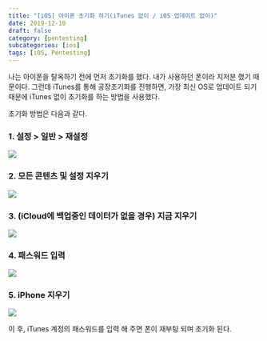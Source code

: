```yaml
---
title: "[iOS] 아이폰 초기화 하기(iTunes 없이 / iOS 업데이트 없이)"
date: 2019-12-10
draft: false
category: [pentesting]
subcategories: [ios]
tags: [iOS, Pentesting]
---
```


나는 아이폰을 탈옥하기 전에 먼저 초기화를 했다.
내가 사용하던 폰이라 지저분 했기 때문이다.
그런데 iTunes를 통해 공장초기화를 진행하면, 가장 최신 OS로 업데이트 되기 때문에 iTunes 없이 초기화를 하는 방법을 사용했다.  

<!--more-->

초기화 방법은 다음과 같다.  

### 1. 설정 > 일반 > 재설정  

![](/images/pen-testing/ios/initialize/initialize_01.PNG)

### 2. 모든 콘텐츠 및 설정 지우기  

![](/images/pen-testing/ios/initialize/initialize_02.PNG)

### 3. (iCloud에 백업중인 데이터가 없을 경우) 지금 지우기  

![](/images/pen-testing/ios/initialize/initialize_03.PNG)

### 4. 패스워드 입력  

![](/images/pen-testing/ios/initialize/initialize_04.PNG)

### 5. iPhone 지우기  

![](/images/pen-testing/ios/initialize/initialize_05.PNG)

이 후, iTunes 계정의 패스워드를 입력 해 주면 폰이 재부팅 되며 초기화 된다.
